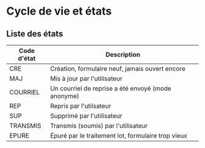 # Cycle de vie et états

## Liste des états

| Code d'état | Description |
|---|---|
| CRE | Création, formulaire neuf, jamais ouvert encore |
| MAJ | Mis à jour par l'utilisateur |
| COURRIEL | Un courriel de reprise a été envoyé (mode anonyme) |
| REP | Repris par l'utilsateur |
| SUP | Supprimé par l'utilisateur |
| TRANSMIS | Transmis (soumis) par l'utilisateur |
| EPURE | Épuré par le traitement lot, formulaire trop vieux |